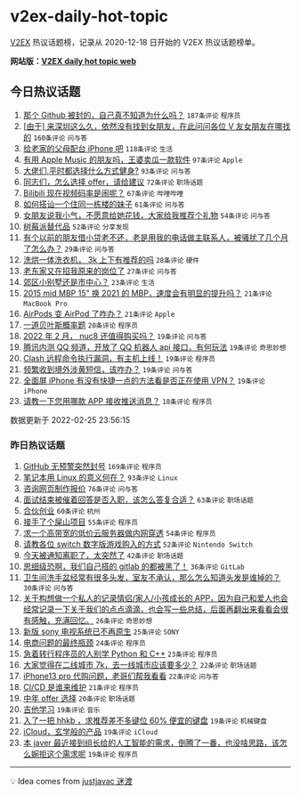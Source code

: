 # v2ex-daily-hot-topic

[V2EX](https://www.v2ex.com/) 热议话题榜，记录从 2020-12-18 日开始的 V2EX 热议话题榜单。

**网站版：[V2EX daily hot topic web](https://boojack.github.io/v2ex-daily-hot-topic-web/)**

## 今日热议话题

<!-- TODAY BEGIN -->

1. [那个 Github 被封的，自己真不知道为什么吗？](https://www.v2ex.com/t/836360) `187条评论` `程序员`
1. [[由于] 来深圳这么久，依然没有找到女朋友，在此问问各位 V 友女朋友在哪找的](https://www.v2ex.com/t/836301) `160条评论` `问与答`
1. [给老家的父母配台 iPhone 吧](https://www.v2ex.com/t/836317) `118条评论` `生活`
1. [有用 Apple Music 的朋友吗，王婆卖瓜一款软件](https://www.v2ex.com/t/836309) `97条评论` `Apple`
1. [大佬们,平时都选择什么方式健身?](https://www.v2ex.com/t/836306) `93条评论` `问与答`
1. [同志们，怎么选择 offer，请给建议](https://www.v2ex.com/t/836300) `72条评论` `职场话题`
1. [Bilibili 现在视频码率是闹呢？](https://www.v2ex.com/t/836308) `67条评论` `哔哩哔哩`
1. [如何搭讪一个住同一栋楼的妹子](https://www.v2ex.com/t/836332) `61条评论` `问与答`
1. [女朋友说我小气，不愿意给她花钱，大家给我推荐个礼物](https://www.v2ex.com/t/836323) `54条评论` `问与答`
1. [树莓派替代品](https://www.v2ex.com/t/836327) `52条评论` `分享发现`
1. [有个以前的朋友借小贷老不还，老是用我的电话做主联系人，被骚扰了几个月了怎么办？](https://www.v2ex.com/t/836311) `29条评论` `问与答`
1. [洗烘一体洗衣机， 3k 上下有推荐的吗](https://www.v2ex.com/t/836410) `28条评论` `硬件`
1. [老东家又在招我原来的岗位了](https://www.v2ex.com/t/836304) `27条评论` `问与答`
1. [郊区小别墅还是市中心？](https://www.v2ex.com/t/836358) `23条评论` `生活`
1. [2015 mid MBP 15" 换 2021 的 MBP，速度会有明显的提升吗？](https://www.v2ex.com/t/836436) `21条评论` `MacBook Pro`
1. [AirPods 变 AirPod 了咋办？](https://www.v2ex.com/t/836292) `21条评论` `Apple`
1. [一道贝叶斯概率题](https://www.v2ex.com/t/836494) `20条评论` `程序员`
1. [2022 年 2 月， nuc8 还值得购买吗？](https://www.v2ex.com/t/836469) `19条评论` `问与答`
1. [腾讯内测 QQ 频道，开放了 QQ 机器人 api 接口，有何玩法](https://www.v2ex.com/t/836445) `19条评论` `奇思妙想`
1. [Clash 远程命令执行漏洞，有主机上线！](https://www.v2ex.com/t/836433) `19条评论` `程序员`
1. [频繁收到境外涉黄短信，该咋办？](https://www.v2ex.com/t/836428) `19条评论` `问与答`
1. [全面屏 iPhone 有没有快捷一点的方法看是否正在使用 VPN？](https://www.v2ex.com/t/836367) `19条评论` `iPhone`
1. [请教一下您用哪款 APP 接收推送消息？](https://www.v2ex.com/t/836504) `18条评论` `程序员`

数据更新于 2022-02-25 23:56:15

<!-- TODAY END -->

### 昨日热议话题

<!-- YESTERDAY BEGIN -->

1. [GitHub 无预警突然封号](https://www.v2ex.com/t/836086) `169条评论` `程序员`
1. [笔记本用 Linux 的意义何在？](https://www.v2ex.com/t/836078) `93条评论` `Linux`
1. [咨询网页制作报价](https://www.v2ex.com/t/836121) `76条评论` `问与答`
1. [面试结束被催着回答是否入职，该怎么答复合适？](https://www.v2ex.com/t/836119) `63条评论` `职场话题`
1. [合伙创业](https://www.v2ex.com/t/836145) `60条评论` `杭州`
1. [接手了个屎山项目](https://www.v2ex.com/t/836084) `55条评论` `程序员`
1. [求一个高带宽的低价云服务器做内网穿透](https://www.v2ex.com/t/836102) `54条评论` `程序员`
1. [请教各位 switch 数字版游戏购入的方式](https://www.v2ex.com/t/836080) `52条评论` `Nintendo Switch`
1. [今天被通知离职了，太突然了](https://www.v2ex.com/t/836133) `42条评论` `职场话题`
1. [思细级恐啊，我们自己搭的 gitlab 的都被黑了！](https://www.v2ex.com/t/836253) `36条评论` `GitLab`
1. [卫生间洗手盆经常有很多头发，室友不承认，那么怎么知道头发是谁掉的？](https://www.v2ex.com/t/836144) `30条评论` `问与答`
1. [关于构想做一个私人的记录情侣/家人/小孩成长的 APP，因为自己和爱人也会经常记录一下关于我们的点点滴滴，也会写一些总结，后面再翻出来看看会很有感触，充满回忆。](https://www.v2ex.com/t/836115) `26条评论` `奇思妙想`
1. [新版 sony 电视系统已不再原生](https://www.v2ex.com/t/836196) `25条评论` `SONY`
1. [电商问题的最终瓶颈](https://www.v2ex.com/t/836210) `24条评论` `程序员`
1. [急着转行程序员的人别学 Python 和 C++](https://www.v2ex.com/t/836242) `23条评论` `程序员`
1. [大家觉得在二线城市 7k，去一线城市应该要多少？](https://www.v2ex.com/t/836215) `22条评论` `职场话题`
1. [iPhone13 pro 代购问题，老哥们帮我看看](https://www.v2ex.com/t/836073) `22条评论` `问与答`
1. [CI/CD 是谁来维护](https://www.v2ex.com/t/836099) `21条评论` `程序员`
1. [中年 offer 选择](https://www.v2ex.com/t/836254) `20条评论` `职场话题`
1. [吉他学习](https://www.v2ex.com/t/836206) `19条评论` `音乐`
1. [入了一把 hhkb ，求推荐差不多键位 60% 便宜的键盘](https://www.v2ex.com/t/836153) `19条评论` `机械键盘`
1. [iCloud，玄学般的产品](https://www.v2ex.com/t/836111) `19条评论` `iCloud`
1. [本 javer 最近接到组长给的人工智能的需求，倒腾了一番，也没啥思路，该怎么婉拒这个需求呢](https://www.v2ex.com/t/836108) `19条评论` `程序员`

<!-- YESTERDAY END -->

---

💡 Idea comes from [justjavac 迷渡](https://github.com/justjavac/)
